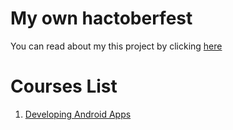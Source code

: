 # My own hactoberfest 
You can read about my this project by clicking [here](https://goo.gl/cLHwPL)

# Courses List
1. [Developing Android Apps](https://goo.gl/4arfb5)


